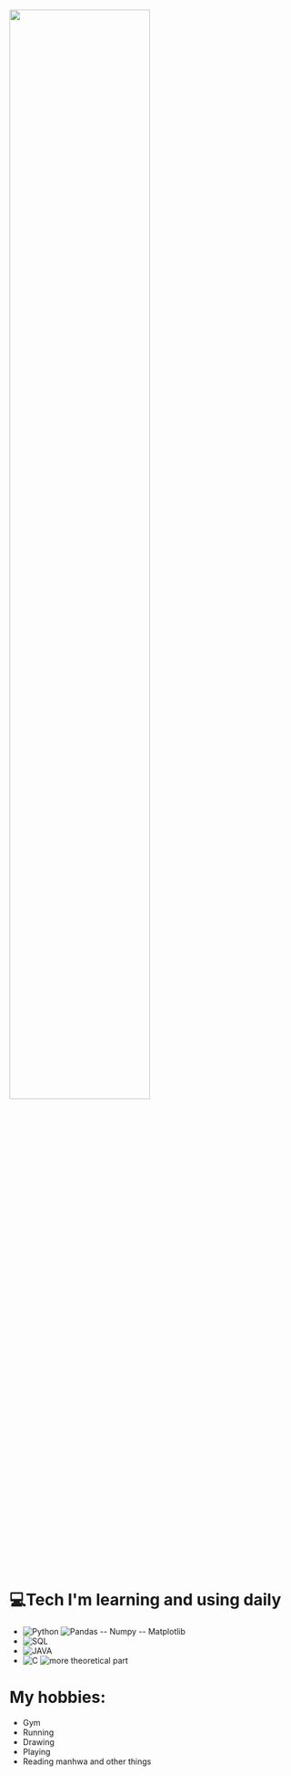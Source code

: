 #
<img src="https://readme-typing-svg.demolab.com?font=Inconsolata&weight=900&size=50&duration=4000&pause=300&color=A7A459&center=true&vCenter=true&multiline=true&repeat=false&random=false&width=2500&height=340&lines=Hi%2C+my+name+is+Jonatan;I'm+a+data+science+and+artificial+intelligence+student+at+PUCRS+-+Brazil;My+goal+is;to+learn+about+the+creation+and+development%2Fimplementation+of+AI+so+that+they+can+do+things+for+me" width="70%" />




# 💻Tech I'm learning and using daily
- <img src="https://img.shields.io/badge/Python-white?labelColor=black" alt="Python"> <img src="https://img.shields.io/badge/--Pandas -- Numpy -- Matplotlib-grey" alt="Pandas -- Numpy -- Matplotlib">
- <img src="https://img.shields.io/badge/SQL-white?labelColor=black" alt="SQL"> 
- <img src="https://img.shields.io/badge/JAVA-white?labelColor=black" alt="JAVA"> 
- <img src="https://img.shields.io/badge/C-white?labelColor=black" alt="C">  <img src="https://img.shields.io/badge/--more theoretical part-gray" alt="more theoretical part">

# My hobbies:
- Gym
- Running
- Drawing
- Playing
- Reading manhwa and other things

